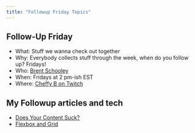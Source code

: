 ```yaml
---
title: "Followup Friday Topics"
---
```


## Follow-Up Friday

- What: Stuff we wanna check out together
- Why: Everybody collects stuff through the week, when do you follow up? Fridays!
- Who: [Brent Schooley](https://twitter.com/brentschooley)
- When: Fridays at 2 pm-ish EST
- Where: [Cheffy B on Twitch](https://www.twitch.tv/chefbrent)

## My Followup articles and tech

- [Does Your Content Suck?](https://stackingthebricks.com/does-your-content-suck/)
- [Flexbox and Grid](https://css-tricks.com/quick-whats-the-difference-between-flexbox-and-grid/)
